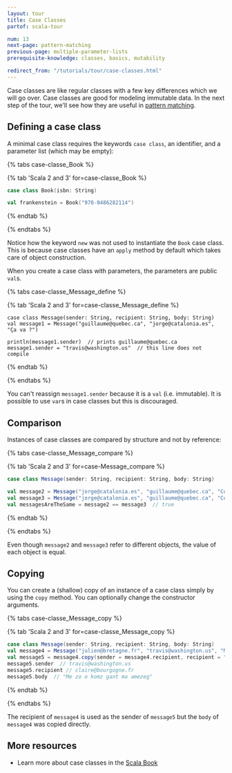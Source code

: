 ```yaml
---
layout: tour
title: Case Classes
partof: scala-tour

num: 13
next-page: pattern-matching
previous-page: multiple-parameter-lists
prerequisite-knowledge: classes, basics, mutability

redirect_from: "/tutorials/tour/case-classes.html"
---
```


Case classes are like regular classes with a few key differences which we will go over. Case classes are good for modeling immutable data. In the next step of the tour, we'll see how they are useful in [pattern matching](pattern-matching.html).

## Defining a case class
A minimal case class requires the keywords `case class`, an identifier, and a parameter list (which may be empty):

{% tabs case-classe_Book %}

{% tab 'Scala 2 and 3' for=case-classe_Book %}
```scala mdoc
case class Book(isbn: String)

val frankenstein = Book("978-0486282114")
```
{% endtab %}

{% endtabs %}

Notice how the keyword `new` was not used to instantiate the `Book` case class. This is because case classes have an `apply` method by default which takes care of object construction.

When you create a case class with parameters, the parameters are public `val`s.

{% tabs case-classe_Message_define %}

{% tab 'Scala 2 and 3' for=case-classe_Message_define %}
```
case class Message(sender: String, recipient: String, body: String)
val message1 = Message("guillaume@quebec.ca", "jorge@catalonia.es", "Ça va ?")

println(message1.sender)  // prints guillaume@quebec.ca
message1.sender = "travis@washington.us"  // this line does not compile
```
{% endtab %}

{% endtabs %}

You can't reassign `message1.sender` because it is a `val` (i.e. immutable). It is possible to use `var`s in case classes but this is discouraged.

## Comparison
Instances of case classes are compared by structure and not by reference:

{% tabs case-classe_Message_compare %}

{% tab 'Scala 2 and 3' for=case-Message_compare %}
```scala mdoc
case class Message(sender: String, recipient: String, body: String)

val message2 = Message("jorge@catalonia.es", "guillaume@quebec.ca", "Com va?")
val message3 = Message("jorge@catalonia.es", "guillaume@quebec.ca", "Com va?")
val messagesAreTheSame = message2 == message3  // true
```
{% endtab %}

{% endtabs %}

Even though `message2` and `message3` refer to different objects, the value of each object is equal.

## Copying
You can create a (shallow) copy of an instance of a case class simply by using the `copy` method. You can optionally change the constructor arguments.

{% tabs case-classe_Message_copy %}

{% tab 'Scala 2 and 3' for=case-classe_Message_copy %}
```scala mdoc:nest
case class Message(sender: String, recipient: String, body: String)
val message4 = Message("julien@bretagne.fr", "travis@washington.us", "Me zo o komz gant ma amezeg")
val message5 = message4.copy(sender = message4.recipient, recipient = "claire@bourgogne.fr")
message5.sender  // travis@washington.us
message5.recipient // claire@bourgogne.fr
message5.body  // "Me zo o komz gant ma amezeg"
```
{% endtab %}

{% endtabs %}

The recipient of `message4` is used as the sender of `message5` but the `body` of `message4` was copied directly.

## More resources

* Learn more about case classes in the [Scala Book](/overviews/scala-book/case-classes.html)
